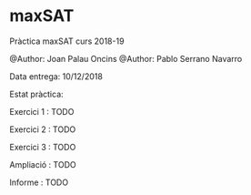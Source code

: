 # maxSAT
Pràctica maxSAT curs 2018-19

@Author: Joan Palau Oncins
@Author: Pablo Serrano Navarro

Data entrega: 10/12/2018

Estat pràctica:

Exercici 1 :  TODO

Exercici 2 :  TODO

Exercici 3 :  TODO

Ampliació :   TODO

Informe :     TODO
